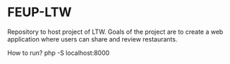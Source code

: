 # FEUP-LTW
Repository to host project of LTW. Goals of the project are to create a web application where users can share and review restaurants.

How to run?  php -S localhost:8000
